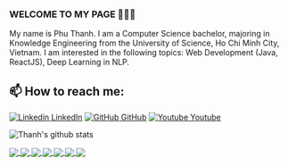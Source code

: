 ### WELCOME TO MY PAGE 👋👋👋
My name is Phu Thanh. I am a Computer Science bachelor, majoring in Knowledge Engineering from the University of Science, Ho Chi Minh City, Vietnam. I am interested in the following topics: Web Development (Java, ReactJS), Deep Learning in NLP.<br>
## 📫 How to reach me: 

[![Linkedin](https://i.stack.imgur.com/gVE0j.png) LinkedIn](https://www.linkedin.com/in/phuthanhle/) [![GitHub](https://i.stack.imgur.com/tskMh.png) GitHub](https://github.com/LePhuThanh) [![Youtube]() Youtube](https://www.youtube.com/@hoamipubgm73)


![Thanh's github stats](https://github-readme-stats-git-masterrstaa-rickstaa.vercel.app/api?username=LePhuThanh&show_icons=true&theme=tokyonight&hide=contribs,prs,issues)

<a href="https://github.com/LePhuThanh/SpringMVC_CRUD_JSP/">
  <img align="center" src="https://github-readme-stats.anuraghazra1.vercel.app/api/pin/?username=LePhuThanh&repo=SpringMVC_CRUD_JSP&theme=radical" />
</a>  

<a href="https://github.com/LePhuThanh/Spring-boot-tutorial/">
  <img align="center" src="https://github-readme-stats.anuraghazra1.vercel.app/api/pin/?username=LePhuThanh&repo=Spring-boot-tutorial&theme=cobalt" />
</a>  

<a href="https://github.com/LePhuThanh/Project-react-basic/">
  <img align="center" src="https://github-readme-stats.anuraghazra1.vercel.app/api/pin/?username=LePhuThanh&repo=Project-react-basic&theme=merko" />
</a>

<a href="https://github.com/LePhuThanh/tutorial-typescript/">
  <img align="center" src="https://github-readme-stats.anuraghazra1.vercel.app/api/pin/?username=LePhuThanh&repo=tutorial-typescript&theme=gruvbox" />
</a>    

<a href="https://github.com/LePhuThanh/demoDocker/">
  <img align="center" src="https://github-readme-stats.anuraghazra1.vercel.app/api/pin/?username=LePhuThanh&repo=demoDocker&theme=onedark" />
</a>    


<a href="https://github.com/LePhuThanh/chatterbot/">
  <img align="center" src="https://github-readme-stats.anuraghazra1.vercel.app/api/pin/?username=LePhuThanh&repo=chatterbot&theme=synthwave" />
</a>   

<a href="https://github.com/LePhuThanh/Airline-Reservation-Project/">
  <img align="center" src="https://github-readme-stats.anuraghazra1.vercel.app/api/pin/?username=LePhuThanh&repo=Airline-Reservation-Project&theme=highcontrast" />
</a> 

<!--Reference: https://github.com/anuraghazra/github-readme-stats-->
